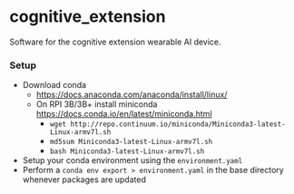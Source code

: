 # cognitive_extension
Software for the cognitive extension wearable AI device.

### Setup
* Download conda
   * https://docs.anaconda.com/anaconda/install/linux/
   * On RPI 3B/3B+ install miniconda https://docs.conda.io/en/latest/miniconda.html
     * `wget http://repo.continuum.io/miniconda/Miniconda3-latest-Linux-armv7l.sh`
     * `md5sum Miniconda3-latest-Linux-armv7l.sh`
     * `bash Miniconda3-latest-Linux-armv7l.sh`
* Setup your conda environment using the `environment.yaml`
* Perform a `conda env export > environment.yaml` in the base directory whenever packages are updated
